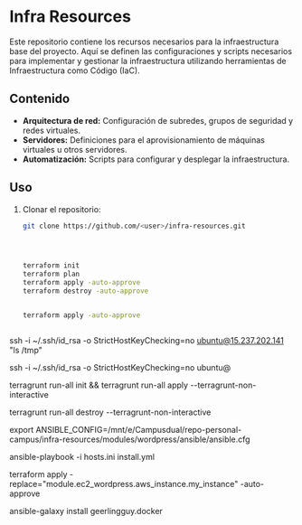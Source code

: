 # Infra Resources

Este repositorio contiene los recursos necesarios para la infraestructura base del proyecto. Aquí se definen las configuraciones y scripts necesarios para implementar y gestionar la infraestructura utilizando herramientas de Infraestructura como Código (IaC).

## Contenido
- **Arquitectura de red:** Configuración de subredes, grupos de seguridad y redes virtuales.
- **Servidores:** Definiciones para el aprovisionamiento de máquinas virtuales u otros servidores.
- **Automatización:** Scripts para configurar y desplegar la infraestructura.

## Uso
1. Clonar el repositorio:
   ```bash
   git clone https://github.com/<user>/infra-resources.git




   terraform init
   terraform plan
   terraform apply -auto-approve
   terraform destroy -auto-approve


   terraform apply -auto-approve



ssh -i ~/.ssh/id_rsa -o StrictHostKeyChecking=no ubuntu@15.237.202.141 "ls /tmp"

ssh -i ~/.ssh/id_rsa -o StrictHostKeyChecking=no ubuntu@

terragrunt run-all init  && terragrunt run-all apply --terragrunt-non-interactive

terragrunt run-all destroy --terragrunt-non-interactive


export ANSIBLE_CONFIG=/mnt/e/Campusdual/repo-personal-campus/infra-resources/modules/wordpress/ansible/ansible.cfg

ansible-playbook -i hosts.ini install.yml 

terraform apply -replace="module.ec2_wordpress.aws_instance.my_instance" -auto-approve

ansible-galaxy install geerlingguy.docker





